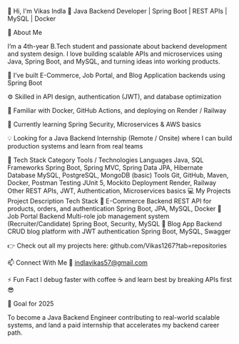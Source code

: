 👋 Hi, I'm Vikas Indla
🎯 Java Backend Developer | Spring Boot | REST APIs | MySQL | Docker

🚀 About Me

I’m a 4th-year B.Tech student and passionate about backend development and system design.
I love building scalable APIs and microservices using Java, Spring Boot, and MySQL, and turning ideas into working products.

🧩 I’ve built E-Commerce, Job Portal, and Blog Application backends using Spring Boot

⚙️ Skilled in API design, authentication (JWT), and database optimization

🐳 Familiar with Docker, GitHub Actions, and deploying on Render / Railway

📘 Currently learning Spring Security, Microservices & AWS basics

💡 Looking for a Java Backend Internship (Remote / Onsite) where I can build production systems and learn from real teams

🧰 Tech Stack
Category	Tools / Technologies
Languages	Java, SQL
Frameworks	Spring Boot, Spring MVC, Spring Data JPA, Hibernate
Database	MySQL, PostgreSQL, MongoDB (basic)
Tools	Git, GitHub, Maven, Docker, Postman
Testing	JUnit 5, Mockito
Deployment	Render, Railway
Other	REST APIs, JWT, Authentication, Microservices basics
💻 My Projects
Project	Description	Tech Stack
🛒 E-Commerce Backend	REST API for products, orders, and authentication	Spring Boot, JPA, MySQL, Docker
💼 Job Portal Backend	Multi-role job management system (Recruiter/Candidate)	Spring Boot, Security, MySQL
📝 Blog App Backend	CRUD blog platform with JWT authentication	Spring Boot, MySQL, Swagger

👉 Check out all my projects here: github.com/Vikas1267?tab=repositories



📫 Connect With Me
📧 indlavikas57@gmail.com


⚡ Fun Fact
I debug faster with coffee ☕ and learn best by breaking APIs first 😎

🏁 Goal for 2025

To become a Java Backend Engineer contributing to real-world scalable systems, and land a paid internship that accelerates my backend career path.
